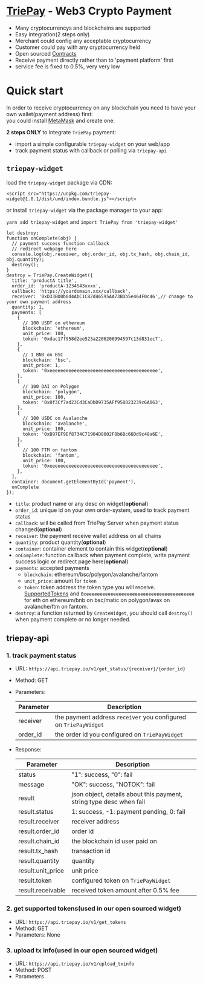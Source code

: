 # [TriePay](https://triepay.io) - Web3 Crypto Payment

- Many cryptocurrencys and blockchains are supported
- Easy integration(2 steps only)
- Merchant could config any acceptable cryptocurrency
- Customer could pay with any cryptocurrency held
- Open sourced [Contracts](https://github.com/TriePay/triepay-contracts#contract-addresses)
- Receive payment directly rather than to 'payment platform' first
- service fee is fixed to 0.5%, very very low

# Quick start

In order to receive cryptocurrency on any blockchain you need to have your own wallet(payment address) first:  
you could install [MetaMask](https://metamask.io/download/) and create one.

**2 steps ONLY** to integrate `TriePay` payment:
- import a simple configurable `triepay-widget` on your web/app
- track payment status with callback or polling via `triepay-api`

## `triepay-widget`

load the `triepay-widget` package via CDN:  

`<script src="https://unpkg.com/triepay-widget@1.0.1/dist/umd/index.bundle.js"></script>`

or install `triepay-widget` via the package manager to your app:  

`yarn add triepay-widget` and `import TriePay from 'triepay-widget'`

```
let destroy;
function onComplete(obj) {
  // payment success function callback
  // redirect webpage here
  console.log(obj.receiver, obj.order_id, obj.tx_hash, obj.chain_id, obj.quantity);
  destroy();
}
destroy = TriePay.CreateWidget({
  title: 'productA title',
  order_id: 'productA-1234543xxxx',
  callback: 'https://yourdomain.xxx/callback',
  receiver: '0xD33BD0b0d4AbC1C82d46595AA73BDb5e464F0c46',// change to your own payment address
  quantity: 1,
  payments: [
    {
      // 100 USDT on ethereum
      blockchain: 'ethereum',
      unit_price: 100,
      token: '0xdac17f958d2ee523a2206206994597c13d831ec7',
    },
    {
      // 1 BNB on BSC
      blockchain: 'bsc',
      unit_price: 1,
      token: '0xeeeeeeeeeeeeeeeeeeeeeeeeeeeeeeeeeeeeeeee',
    },
    {
      // 100 DAI on Polygon
      blockchain: 'polygon',
      unit_price: 100,
      token: '0x8f3Cf7ad23Cd3CaDbD9735AFf958023239c6A063',
    },
    {
      // 100 USDC on Avalanche
      blockchain: 'avalanche',
      unit_price: 100,
      token: '0xB97EF9Ef8734C71904D8002F8b6Bc66Dd9c48a6E',
    },
    {
      // 100 FTM on fantom
      blockchain: 'fantom',
      unit_price: 100,
      token: '0xeeeeeeeeeeeeeeeeeeeeeeeeeeeeeeeeeeeeeeee',
    },
  ],
  container: document.getElementById('payment'),
  onComplete
});
```

- `title`: product name or any desc on widget(**optional**)
- `order_id`: unique id on your own order-system, used to track payment status
- `callback`: will be called from TriePay Server when payment status changed(**optional**)
- `receiver`: the payment receive wallet address on all chains
- `quantity`: product quantity(**optional**)
- `container`: container element to contain this widget(**optional**)
- `onComplete`: function callback when payment complete, write payment success logic or redirect page here(**optional**)
- `payments`: accepted payments
  - `blockchain`: ethereum/bsc/polygon/avalanche/fantom
  - `unit_price`: amount for `token`
  - `token`: token address the token type you will receive. [SupportedTokens](https://api.triepay.io/v1/get_tokens) and `0xeeeeeeeeeeeeeeeeeeeeeeeeeeeeeeeeeeeeeeee` for eth on ethereum/bnb on bsc/matic on polygon/avax on avalanche/ftm on fantom.
- `destroy`: a function returned by `CreateWidget`, you should call `destroy()` when payment complete or no longer needed.

## triepay-api

### 1. track payment status
- URL: `https://api.triepay.io/v1/get_status/{receiver}/{order_id}`
- Method: GET
- Parameters:

  Parameter | Description
  ---|---
  receiver | the payment address `receiver` you configured on `TriePayWidget`
  order_id | the order id you configured on `TriePayWidget`
- Response:

  Parameter | Description
  ---|---
  status | "1": success, "0": fail
  message | "OK": success, "NOTOK": fail
  result | json object, details about this payment, string type desc when fail
  result.status   | 1: success, -1: payment pending, 0: fail
  result.receiver | receiver address
  result.order_id | order id
  result.chain_id | the blockchain id user paid on
  result.tx_hash  | transaction id
  result.quantity | quantity
  result.unit_price | unit price
  result.token | configured token on `TriePayWidget`
  result.receivable | received token amount after 0.5% fee
  
### 2. get supported tokens(used in our open sourced widget)
- URL: `https://api.triepay.io/v1/get_tokens`
- Method: GET
- Parameters: None

### 3. upload tx info(used in our open sourced widget)
- URL: `https://api.triepay.io/v1/upload_txinfo`
- Method: POST
- Parameters
